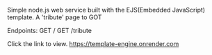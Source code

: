 Simple node.js web service built with the EJS(Embedded JavaScript) template.
A 'tribute' page to GOT

Endpoints:
 GET /
 GET /tribute
 
Click the link to view.
https://template-engine.onrender.com
